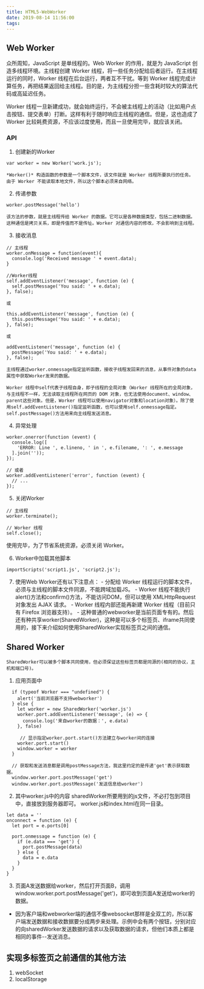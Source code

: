 ```yaml
---
title: HTML5-WebWorker
date: 2019-08-14 11:56:00
tags:
---
```


## Web Worker
众所周知，JavaScript 是单线程的。Web Worker 的作用，就是为 JavaScript 创造多线程环境。主线程创建 Worker 线程，将一些任务分配给后者运行。在主线程运行的同时，Worker 线程在后台运行，两者互不干扰。等到 Worker 线程完成计算任务，再把结果返回给主线程。目的是，为主线程分担一些含耗时较大的算法代码或高延迟任务。

Worker 线程一旦新建成功，就会始终运行，不会被主线程上的活动（比如用户点击按钮、提交表单）打断。这样有利于随时响应主线程的通信。但是，这也造成了 Worker 比较耗费资源，不应该过度使用，而且一旦使用完毕，就应该关闭。

### API
  1. 创建新的Worker
  ```
  var worker = new Worker('work.js'); 
  ```
    *Worker()* 构造函数的参数是一个脚本文件，该文件就是 Worker 线程所要执行的任务。由于 Worker 不能读取本地文件，所以这个脚本必须来自网络。
  2. 传递参数
  ```
  worker.postMessage('hello')
  ```
    该方法的参数，就是主线程传给 Worker 的数据。它可以是各种数据类型，包括二进制数据。这种通信是拷贝关系，即是传值而不是传址。Worker 对通信内容的修改，不会影响到主线程。

  3. 接收消息
  ```
  // 主线程
  worker.onMessage = function(event){
    console.log('Received message ' + event.data);
  }

  //Worker线程
  self.addEventListener('message', function (e) {
    self.postMessage('You said: ' + e.data);
  }, false);

  或

  this.addEventListener('message', function (e) {
    this.postMessage('You said: ' + e.data);
  }, false);

  或

  addEventListener('message', function (e) {
    postMessage('You said: ' + e.data);
  }, false);
  ```
    主线程通过worker.onmessage指定监听函数，接收子线程发回来的消息，从事件对象的data属性中获取Worker发来的数据。

    Worker 线程中self代表子线程自身，即子线程的全局对象（Worker 线程所在的全局对象，与主线程不一样，无法读取主线程所在网页的 DOM 对象，也无法使用document、window、parent这些对象。但是，Worker 线程可以使用navigator对象和location对象）。除了使用self.addEventListener()指定监听函数，也可以使用self.onmessage指定。self.postMessage()方法用来向主线程发送消息。

  4. 异常处理
  ```
  worker.onerror(function (event) {
    console.log([
      'ERROR: Line ', e.lineno, ' in ', e.filename, ': ', e.message
    ].join(''));
  });

  // 或者
  worker.addEventListener('error', function (event) {
    // ...
  });
  ```
  5. 关闭Worker
  ```
  // 主线程
  worker.terminate();

  // Worker 线程
  self.close();
  ```
  使用完毕，为了节省系统资源，必须关闭 Worker。

  6. Worker中加载其他脚本
  ```
  importScripts('script1.js', 'script2.js');
  ```

  7. 使用Web Worker还有以下注意点：
    - 分配给 Worker 线程运行的脚本文件，必须与主线程的脚本文件同源，不能跨域加载JS。
    - Worker 线程不能执行alert()方法和confirm()方法，不能访问DOM，但可以使用 XMLHttpRequest 对象发出 AJAX 请求。
    - Worker 线程内部还能再新建 Worker 线程（目前只有 Firefox 浏览器支持）。
    - 这种普通的webworker是当前页面专有的。然后还有种共享worker(SharedWorker)，这种是可以多个标签页、iframe共同使用的，接下来介绍如何使用SharedWorker实现标签页之间的通信。


## Shared Worker
    SharedWorker可以被多个脚本共同使用，但必须保证这些标签页都是同源的(相同的协议，主机和端口号)。
  1. 应用页面中
  ```
    if (typeof Worker === "undefined") {
      alert('当前浏览器不支持webworker')
    } else {
      let worker = new SharedWorker('worker.js') 
      worker.port.addEventListener('message', (e) => {
        console.log('来自worker的数据：', e.data)
      }, false)

       // 显示指定worker.port.start()方法建立与worker间的连接
      worker.port.start()
      window.worker = worker
    }

    // 获取和发送消息都是调用postMessage方法，我这里约定的是传递'get'表示获取数据。
    window.worker.port.postMessage('get')
    window.worker.port.postMessage('发送信息给worker')
  ```

  2. 其中worker.js中的内容
  sharedWorker所要用到的js文件，不必打包到项目中，直接放到服务器即可。
  worker.js和index.html在同一目录。
  ```
  let data = ''
  onconnect = function (e) {
    let port = e.ports[0]

    port.onmessage = function (e) {
      if (e.data === 'get') {
        port.postMessage(data)
      } else {
        data = e.data
      }
    }
  }
  ```

  3. 页面A发送数据给worker，然后打开页面B，调用window.worker.port.postMessage('get')，即可收到页面A发送给worker的数据。

  - 因为客户端和webworker端的通信不像websocket那样是全双工的，所以客户端发送数据和接收数据要分成两步来处理。示例中会有两个按钮，分别对应的向sharedWorker发送数据的请求以及获取数据的请求，但他们本质上都是相同的事件--发送消息。



## 实现多标签页之前通信的其他方法
  1. webSocket
  2. localStorage


